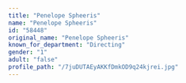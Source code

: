 ```yaml
---
title: "Penelope Spheeris"
name: "Penelope Spheeris"
id: "58448"
original_name: "Penelope Spheeris"
known_for_department: "Directing"
gender: "1"
adult: "false"
profile_path: "/7juDUTAEyAKKfDmkOD9q24kjrei.jpg"
---
```

